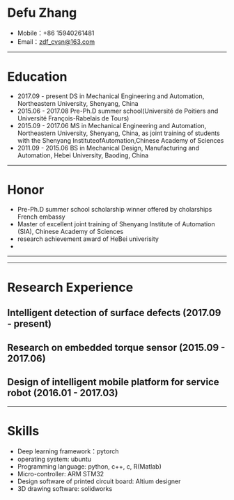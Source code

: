 # Defu Zhang

- Mobile：+86 15940261481
- Email：zdf_cvsn@163.com 

------
# Education

- 2017.09 - present   DS in Mechanical Engineering and Automation, Northeastern University, Shenyang, China
- 2015.06 - 2017.08   Pre-Ph.D summer school(Université de Poitiers and Université François-Rabelais de Tours)
- 2015.09 - 2017.06   MS in Mechanical Engineering and Automation, Northeastern University, Shenyang, China, as joint training of students with the Shenyang InstituteofAutomation,Chinese Academy of Sciences
- 2011.09 - 2015.06   BS in Mechanical Design, Manufacturing and Automation, Hebei University, Baoding, China

------
# Honor

- Pre-Ph.D summer school scholarship winner offered by cholarships French embassy
- Master of excellent joint training of Shenyang Institute of Automation (SIA), Chinese Academy of Sciences
- research achievement award of HeBei univerisity
-
------
------
# Research Experience

## Intelligent detection of surface defects (2017.09 - present)

## Research on embedded torque sensor (2015.09 - 2017.06)

## Design of intelligent mobile platform for service robot (2016.01 - 2017.03)

------

# Skills

- Deep learning framework：pytorch
- operating system: ubuntu
- Programming language: python, c++, c, R(Matlab)
- Micro-controller: ARM STM32
- Design software of printed circuit board: Altium designer
- 3D drawing software: solidworks
